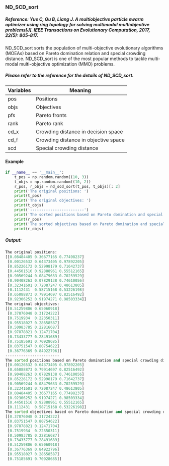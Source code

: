 ### ND_SCD_sort

##### Reference: Yue C, Qu B, Liang J. A multiobjective particle swarm optimizer using ring topology for solving multimodal multiobjective problems[J]. IEEE Transactions on Evolutionary Computation, 2017, 22(5): 805-817.

ND_SCD_sort sorts the population of multi-objective evolutionary algorithms (MOEAs) based on Pareto domination relation and special crowding distance. ND_SCD_sort is one of the most popular methods to tackle multi-modal multi-objective optimization (MMO) problems.

##### Please refer to the reference for the details of ND_SCD_sort.

| Variables | Meaning                              |
| --------- | ------------------------------------ |
| pos       | Positions                            |
| objs      | Objectives                           |
| pfs       | Pareto fronts                        |
| rank      | Pareto rank                          |
| cd_x      | Crowding distance in decision space  |
| cd_f      | Crowding distance in objective space |
| scd       | Special crowding distance            |



#### Example

```python
if __name__ == '__main__':
    t_pos = np.random.random((10, 3))
    t_objs = np.random.random((10, 2))
    r_pos, r_objs = nd_scd_sort(t_pos, t_objs)[: 2]
    print('The original positions: ')
    print(t_pos)
    print('The original objectives: ')
    print(t_objs)
    print('------------------------')
    print('The sorted positions based on Pareto domination and special crowding distance: ')
    print(r_pos)
    print('The sorted objectives based on Pareto domination and special crowding distance: ')
    print(r_objs)
```

##### Output:

```python
The original positions: 
[[0.08484405 0.36677165 0.77498237]
 [0.00126532 0.64373405 0.97892205]
 [0.85226172 0.52998179 0.71642737]
 [0.44501516 0.92888961 0.55512165]
 [0.90569244 0.08479633 0.70259529]
 [0.90408263 0.07829138 0.74610056]
 [0.32341601 0.72087247 0.48613805]
 [0.1112431  0.58715168 0.53226198]
 [0.65088873 0.79914697 0.82516492]
 [0.92306252 0.91974271 0.98503334]]
The original objectives: 
[[0.51259806 0.65060918]
 [0.37876048 0.31724222]
 [0.7519934  0.22350311]
 [0.95518027 0.28658587]
 [0.50983785 0.22816687]
 [0.97878821 0.12471704]
 [0.73433777 0.28491689]
 [0.75185691 0.70928685]
 [0.03751547 0.80754622]
 [0.36776369 0.84922796]]
------------------------
The sorted positions based on Pareto domination and special crowding distance: 
[[0.00126532 0.64373405 0.97892205]
 [0.65088873 0.79914697 0.82516492]
 [0.90408263 0.07829138 0.74610056]
 [0.85226172 0.52998179 0.71642737]
 [0.90569244 0.08479633 0.70259529]
 [0.32341601 0.72087247 0.48613805]
 [0.08484405 0.36677165 0.77498237]
 [0.92306252 0.91974271 0.98503334]
 [0.44501516 0.92888961 0.55512165]
 [0.1112431  0.58715168 0.53226198]]
The sorted objectives based on Pareto domination and special crowding distance: 
[[0.37876048 0.31724222]
 [0.03751547 0.80754622]
 [0.97878821 0.12471704]
 [0.7519934  0.22350311]
 [0.50983785 0.22816687]
 [0.73433777 0.28491689]
 [0.51259806 0.65060918]
 [0.36776369 0.84922796]
 [0.95518027 0.28658587]
 [0.75185691 0.70928685]]
```

